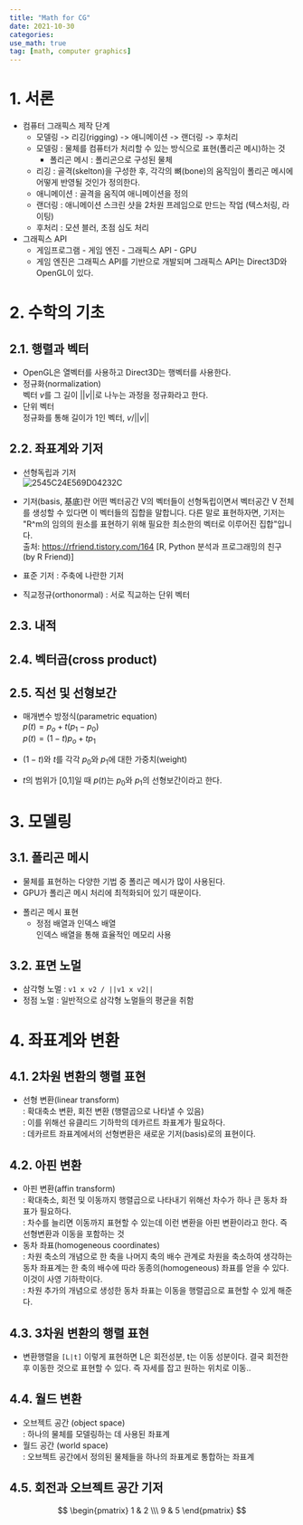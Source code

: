 ```yaml
---
title: "Math for CG"
date: 2021-10-30
categories: 
use_math: true
tag: [math, computer graphics]
---
```


# 1. 서론
- 컴퓨터 그래픽스 제작 단계  
    - 모델링 -> 리깅(rigging) -> 애니메이션 -> 랜더링 -> 후처리
    - 모델링 : 물체를 컴퓨터가 처리할 수 있는 방식으로 표현(폴리곤 메시)하는 것
        - 폴리곤 메시 : 폴리곤으로 구성된 물체
    - 리깅 : 골격(skelton)을 구성한 후, 각각의 뼈(bone)의 움직임이 폴리곤 메시에 어떻게 반영될 것인가 정의한다.
    - 애니메이션 : 골격을 움직여 애니메이션을 정의
    - 랜더링 : 애니메이션 스크린 샷을 2차원 프레임으로 만드는 작업 (텍스처링, 라이팅)
    - 후처리 : 모션 블러, 초점 심도 처리
- 그래픽스 API
    - 게임프로그램 - 게임 엔진 - 그래픽스 API - GPU
    - 게임 엔진은 그래픽스 API를 기반으로 개발되며 그래픽스 API는 Direct3D와 OpenGL이 있다.  

# 2. 수학의 기초
## 2.1. 행렬과 벡터
- OpenGL은 열벡터를 사용하고 Direct3D는 행벡터를 사용한다.
- 정규화(normalization)  
벡터 $v$를 그 길이 $\vert \vert v \vert \vert$로 나누는 과정을 정규화라고 한다.
- 단위 벡터  
정규화를 통해 길이가 1인 벡터, $v/\vert \vert v \vert \vert$

## 2.2. 좌표계와 기저
 - 선형독립과 기저  
 ![2545C24E569D04232C](https://t1.daumcdn.net/cfile/tistory/24743D4C56A795C00D)
 - 기저(basis, 基底)란 어떤 벡터공간 V의 벡터들이 선형독립이면서 벡터공간 V 전체를 생성할 수 있다면 이 벡터들의 집합을 말합니다.  다른 말로 표현하자면, 기저는 "R^m의 임의의 원소를 표현하기 위해 필요한 최소한의 벡터로 이루어진 집합"입니다.  
출처: https://rfriend.tistory.com/164 [R, Python 분석과 프로그래밍의 친구 (by R Friend)]

- 표준 기저 : 주축에 나란한 기저
- 직교정규(orthonormal) : 서로 직교하는 단위 벡터

## 2.3. 내적
## 2.4. 벡터곱(cross product)
## 2.5. 직선 및 선형보간
- 매개변수 방정식(parametric equation)  
$p(t)=p_o+t(p_1-p_0)$  
$p(t)=(1-t)p_o+tp_1$
  
- $(1-t)$와 $t$를 각각 $p_0$와 $p_1$에 대한 가중치(weight)
- $t$의 범위가 [0,1]일 때 $p(t)$는 $p_0$와 $p_1$의 선형보간이라고 한다.  

# 3. 모델링
## 3.1. 폴리곤 메시
- 물체를 표현하는 다양한 기법 중 폴리곤 메시가 많이 사용된다.
- GPU가 폴리곤 메시 처리에 최적화되어 있기 때문이다.
* 폴리곤 메시 표현  
    - 정점 배열과 인덱스 배열  
    인덱스 배열을 통해 효율적인 메모리 사용

## 3.2. 표면 노멀
- 삼각형 노멀 : ```v1 x v2 / ||v1 x v2||```
- 정점 노멀 : 일반적으로 삼각형 노멀들의 평균을 취함  

# 4. 좌표계와 변환
## 4.1. 2차원 변환의 행렬 표현
- 선형 변환(linear transform)  
: 확대축소 변환, 회전 변환 (행렬곱으로 나타낼 수 있음)  
: 이를 위해선 유클리드 기하학의 데카르트 좌표계가 필요하다.  
: 데카르트 좌표계에서의 선형변환은 새로운 기저(basis)로의 표현이다.

## 4.2. 아핀 변환
- 아핀 변환(affin transform)   
: 확대축소, 회전 및 이동까지 행렬곱으로 나타내기 위해선 차수가 하나 큰 동차 좌표가 필요하다.  
: 차수를 늘리면 이동까지 표현할 수 있는데 이런 변환을 아핀 변환이라고 한다. 즉 선형변환과 이동을 포함하는 것  
- 동차 좌표(homogeneous coordinates)  
: 차원 축소의 개념으로 한 축을 나머지 축의 배수 관계로 차원을 축소하여 생각하는 동차 좌표계는 한 축의 배수에 따라 동종의(homogeneous) 좌표를 얻을 수 있다. 이것이 사영 기하학이다.  
: 차원 추가의 개념으로 생성한 동차 좌표는 이동을 행렬곱으로 표현할 수 있게 해준다.

## 4.3. 3차원 변환의 행렬 표현
- 변환행렬을 ```[L|t]``` 이렇게 표현하면 L은 회전성분, t는 이동 성분이다. 결국 회전한 후 이동한 것으로 표현할 수 있다. 즉 자세를 잡고 원하는 위치로 이동..

## 4.4. 월드 변환
- 오브젝트 공간 (object space)  
: 하나의 물체를 모델링하는 데 사용된 좌표계
- 월드 공간 (world space)  
: 오브젝트 공간에서 정의된 물체들을 하나의 좌표계로 통합하는 좌표계  
## 4.5. 회전과 오브젝트 공간 기저

$$ \begin{pmatrix} 1 & 2 \\\ 9 & 5 \end{pmatrix} $$

